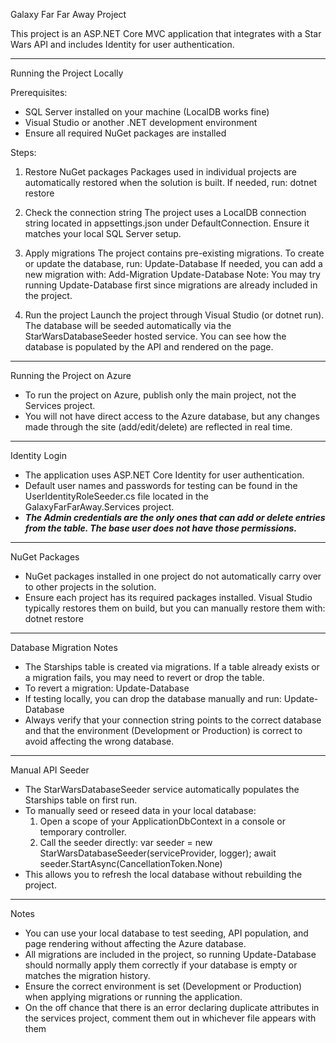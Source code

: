 Galaxy Far Far Away Project

This project is an ASP.NET Core MVC application that integrates with a Star Wars API and includes Identity for user authentication.

------------------------------------------------------------

Running the Project Locally

Prerequisites:
- SQL Server installed on your machine (LocalDB works fine)
- Visual Studio or another .NET development environment
- Ensure all required NuGet packages are installed

Steps:
1. Restore NuGet packages
   Packages used in individual projects are automatically restored when the solution is built. If needed, run:
   dotnet restore

2. Check the connection string
   The project uses a LocalDB connection string located in appsettings.json under DefaultConnection.
   Ensure it matches your local SQL Server setup.

3. Apply migrations
   The project contains pre-existing migrations. To create or update the database, run:
   Update-Database
   If needed, you can add a new migration with:
   Add-Migration <MigrationName>
   Update-Database
   Note: You may try running Update-Database first since migrations are already included in the project.

4. Run the project
   Launch the project through Visual Studio (or dotnet run). The database will be seeded automatically via the StarWarsDatabaseSeeder hosted service.
   You can see how the database is populated by the API and rendered on the page.

------------------------------------------------------------

Running the Project on Azure

- To run the project on Azure, publish only the main project, not the Services project.
- You will not have direct access to the Azure database, but any changes made through the site (add/edit/delete) are reflected in real time.

------------------------------------------------------------

Identity Login

- The application uses ASP.NET Core Identity for user authentication.
- Default user names and passwords for testing can be found in the UserIdentityRoleSeeder.cs file located in the GalaxyFarFarAway.Services project.
- ***The Admin credentials are the only ones that can add or delete entries from the table. The base user does not have those permissions.***

------------------------------------------------------------

NuGet Packages

- NuGet packages installed in one project do not automatically carry over to other projects in the solution.
- Ensure each project has its required packages installed. Visual Studio typically restores them on build, but you can manually restore them with:
  dotnet restore

------------------------------------------------------------

Database Migration Notes

- The Starships table is created via migrations. If a table already exists or a migration fails, you may need to revert or drop the table.
- To revert a migration:
  Update-Database <PreviousMigrationName>
- If testing locally, you can drop the database manually and run:
  Update-Database
- Always verify that your connection string points to the correct database and that the environment (Development or Production) is correct to avoid affecting the wrong database.

------------------------------------------------------------

Manual API Seeder

- The StarWarsDatabaseSeeder service automatically populates the Starships table on first run.
- To manually seed or reseed data in your local database:
  1. Open a scope of your ApplicationDbContext in a console or temporary controller.
  2. Call the seeder directly:
     var seeder = new StarWarsDatabaseSeeder(serviceProvider, logger);
     await seeder.StartAsync(CancellationToken.None)
- This allows you to refresh the local database without rebuilding the project.

------------------------------------------------------------

Notes

- You can use your local database to test seeding, API population, and page rendering without affecting the Azure database.
- All migrations are included in the project, so running Update-Database should normally apply them correctly if your database is empty or matches the migration history.
- Ensure the correct environment is set (Development or Production) when applying migrations or running the application.
- On the off chance that there is an error declaring duplicate attributes in the services project, comment them out in whichever file appears with them
